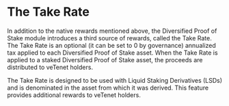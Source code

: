 # The Take Rate

In addition to the native rewards mentioned above, the Diversified Proof of Stake module introduces a third source of rewards, called the Take Rate. The Take Rate is an optional (it can be set to 0 by governance) annualized tax applied to each Diversified Proof of Stake asset. When the Take Rate is applied to a staked Diversified Proof of Stake asset, the proceeds are distributed to veTenet holders.

The Take Rate is designed to be used with Liquid Staking Derivatives (LSDs) and is denominated in the asset from which it was derived. This feature provides additional rewards to veTenet holders.
